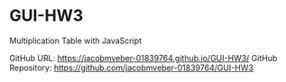 # GUI-HW3
Multiplication Table with JavaScript

GitHub URL: https://jacobmveber-01839764.github.io/GUI-HW3/
GitHub Repository: https://github.com/jacobmveber-01839764/GUI-HW3